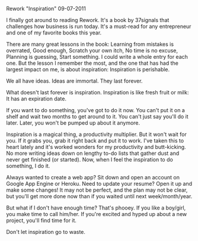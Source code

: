 Rework "Inspiration"
09-07-2011    

I finally got around to reading Rework. It's a book by 37signals that challenges how business is run today. It's a must-read for any entrepreneur and one of my favorite books this year.



There are many great lessons in the book: Learning from mistakes is overrated, Good enough, Scratch your own itch, No time is no excuse, Planning is guessing, Start something. I could write a whole entry for each one. But the lesson I remember the most, and the one that has had the largest impact on me, is about inspiration:
Inspiration is perishable.

We all have ideas. Ideas are immortal. They last forever.

What doesn't last forever is inspiration. Inspiration is like fresh fruit or milk: It has an expiration date.

If you want to do something, you've got to do it now. You can't put it on a shelf and wait two months to get around to it. You can't just say you'll do it later. Later, you won't be pumped up about it anymore.

Inspiration is a magical thing, a productivity multiplier. But it won't wait for you. If it grabs you, grab it right back and put it to work.
I've taken this to heart lately and it's worked wonders for my productivity and butt-kicking. No more writing ideas down on lengthy to-do lists that gather dust and never get finished (or started). Now, when I feel the inspiration to do something, I do it.

Always wanted to create a web app? Sit down and open an account on Google App Engine or Heroku. Need to update your resume? Open it up and make some changes! It may not be perfect, and the plan may not be clear, but you'll get more done now than if you waited until next week/month/year.

But what if I don't have enough time? That's phooey. If you like a boy/girl, you make time to call him/her. If you're excited and hyped up about a new project, you'll find time for it.

Don't let inspiration go to waste.
